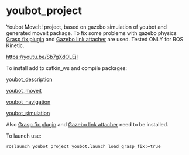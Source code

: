 # youbot_project
Youbot MoveIt! project, based on gazebo simulation of youbot and generated moveit package. To fix some problems with gazebo physics [Grasp fix plugin](https://github.com/JenniferBuehler/gazebo-pkgs/wiki/The-Gazebo-grasp-fix-plugin) and [Gazebo link attacher](https://github.com/pal-robotics/gazebo_ros_link_attacher) are used. Tested ONLY for ROS Kinetic.

https://youtu.be/Sb7gXdOLEjI

To install add to catkin_ws and compile packages:

[youbot_description](https://github.com/mikhail-chirkov/youbot_description)

[youbot_moveit](https://github.com/mikhail-chirkov/youbot_moveit)

[youbot_navigation](https://github.com/mikhail-chirkov/youbot_navigation)

[youbot_simulation](https://github.com/mikhail-chirkov/youbot_simulation)

Also [Grasp fix plugin](https://github.com/JenniferBuehler/gazebo-pkgs/wiki/The-Gazebo-grasp-fix-plugin) and [Gazebo link attacher](https://github.com/pal-robotics/gazebo_ros_link_attacher) need to  be installed.

To launch use:

`roslaunch youbot_project youbot.launch load_grasp_fix:=true`
